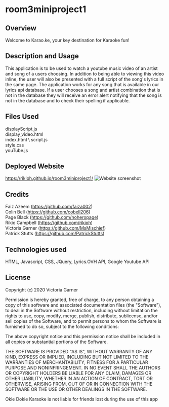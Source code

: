 # room3miniproject1

## Overview
  Welcome to Karao.ke, your key destination for Karaoke fun!
  
  
## Description and Usage
  This application is to be used to watch a youtube music video of an artist and song of a users choosing. In addition to being able to viewing this video inline, the user will also be presented with a full script of the song's lyrics in the same page. The application works for any song that is available in our lyrics api database. If a user chooses a song and artist combination that is not in the database they will receive an error alert notifying that the song is not in the database and to check their spelling if applicable.

 ## Files Used
  displayScript.js \
  display_video.html \
  index.html \ 
  script.js \
  style.css \
  youTube.js 

 ## Deployed Website
  https://rikioh.github.io/room3miniproject1/
  ![Website screenshot](https://drive.google.com/file/d/1WDpLL5yTXCTE7RY50-yLel8aQcjiKSCL/view?usp=sharing "Expected output of search landing page")
   
   
## Credits
  Faiz Azeem (https://github.com/faiza002) \
  Colin Bell (https://github.com/cobell206) \
  Page Black (https://github.com/noheropage) \
  Rikio Campbell (https://github.com/rikioh) \
  Victoria Garner (https://github.com/MsMischief) \
  Patrick Stutts (https://github.com/PatrickStutts)

## Technologies used
  HTML, Javascript, CSS, JQuery, Lyrics.OVH API, Google Youtube API

## License
 
Copyright (c) 2020 Victoria Garner

Permission is hereby granted, free of charge, to any person obtaining a copy of this software and associated documentation files (the "Software"), to deal in the Software without restriction, including without limitation the rights to use, copy, modify, merge, publish, distribute, sublicense, and/or sell copies of the Software, and to permit persons to whom the Software is furnished to do so, subject to the following conditions:

The above copyright notice and this permission notice shall be included in all copies or substantial portions of the Software.

THE SOFTWARE IS PROVIDED "AS IS", WITHOUT WARRANTY OF ANY KIND, EXPRESS OR IMPLIED, INCLUDING BUT NOT LIMITED TO THE WARRANTIES OF MERCHANTABILITY, FITNESS FOR A PARTICULAR PURPOSE AND NONINFRINGEMENT. IN NO EVENT SHALL THE AUTHORS OR COPYRIGHT HOLDERS BE LIABLE FOR ANY CLAIM, DAMAGES OR OTHER LIABILITY, WHETHER IN AN ACTION OF CONTRACT, TORT OR OTHERWISE, ARISING FROM, OUT OF OR IN CONNECTION WITH THE SOFTWARE OR THE USE OR OTHER DEALINGS IN THE SOFTWARE.

Okie Dokie Karaoke is not liable for friends lost during the use of this app

